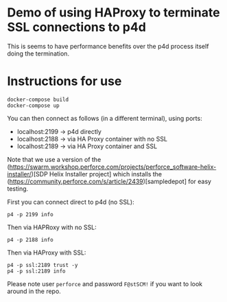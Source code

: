 # Demo of using HAProxy to terminate SSL connections to p4d

This is seems to have performance benefits over the p4d process itself doing the termination.

# Instructions for use

    docker-compose build
    docker-compose up

You can then connect as follows (in a different terminal), using ports:

* localhost:2199 -> p4d directly
* localhost:2188 -> via HA Proxy container with no SSL
* localhost:2189 -> via HA Proxy container and SSL
  
Note that we use a version of the (https://swarm.workshop.perforce.com/projects/perforce_software-helix-installer/)[SDP Helix Installer project] which installs the (https://community.perforce.com/s/article/2439)[sampledepot] for easy testing.

First you can connect direct to p4d (no SSL):

    p4 -p 2199 info

Then via HAPRoxy with no SSL:

    p4 -p 2188 info

Then via HAProxy with SSL:

    p4 -p ssl:2189 trust -y
    p4 -p ssl:2189 info

Please note user `perforce` and password `F@stSCM!` if you want to look around in the repo.
